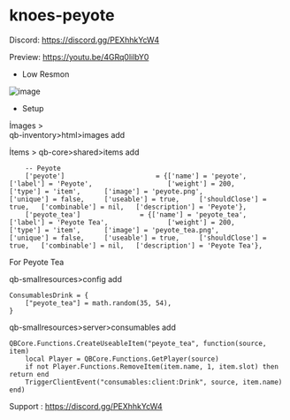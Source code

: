 # knoes-peyote
Discord:  https://discord.gg/PEXhhkYcW4

Preview: https://youtu.be/4GRq0lilbY0

- Low Resmon 

![image](https://cdn.discordapp.com/attachments/1081604119241969724/1108025609323548772/image.png)

- Setup

İmages >  
qb-inventory>html>images add

İtems >
qb-core>shared>items add
```
    -- Peyote
	['peyote'] 						 = {['name'] = 'peyote', 			 	  	  	['label'] = 'Peyote',                   ['weight'] = 200, 		['type'] = 'item', 		['image'] = 'peyote.png', 				['unique'] = false, 	['useable'] = true, 	['shouldClose'] = true,   ['combinable'] = nil,   ['description'] = 'Peyote'},
	['peyote_tea'] 				 = {['name'] = 'peyote_tea', 			     	['label'] = 'Peyote Tea',               ['weight'] = 200, 		['type'] = 'item', 		['image'] = 'peyote_tea.png', 			['unique'] = false, 	['useable'] = true, 	['shouldClose'] = true,   ['combinable'] = nil,   ['description'] = 'Peyote Tea'},

```
For Peyote Tea

qb-smallresources>config add
```
ConsumablesDrink = {
    ["peyote_tea"] = math.random(35, 54),
}
```
qb-smallresources>server>consumables add
```
QBCore.Functions.CreateUseableItem("peyote_tea", function(source, item)
    local Player = QBCore.Functions.GetPlayer(source)
	if not Player.Functions.RemoveItem(item.name, 1, item.slot) then return end
    TriggerClientEvent("consumables:client:Drink", source, item.name)
end)
```

Support : https://discord.gg/PEXhhkYcW4
